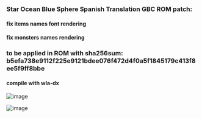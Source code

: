 ### Star Ocean Blue Sphere Spanish Translation GBC ROM patch: 
#### fix items names font rendering
#### fix monsters names rendering

### to be applied in ROM with sha256sum: b5efa738e9112f225e9121bdee076f472d4f0a5f1845179c413f8ee5f9ff8bbe

#### compile with wla-dx

![image](https://user-images.githubusercontent.com/31348553/120906207-e1db3680-c62d-11eb-9a63-1546368b8a80.png)


![image](https://user-images.githubusercontent.com/31348553/120906216-ed2e6200-c62d-11eb-86d3-c12da23954bf.png)
